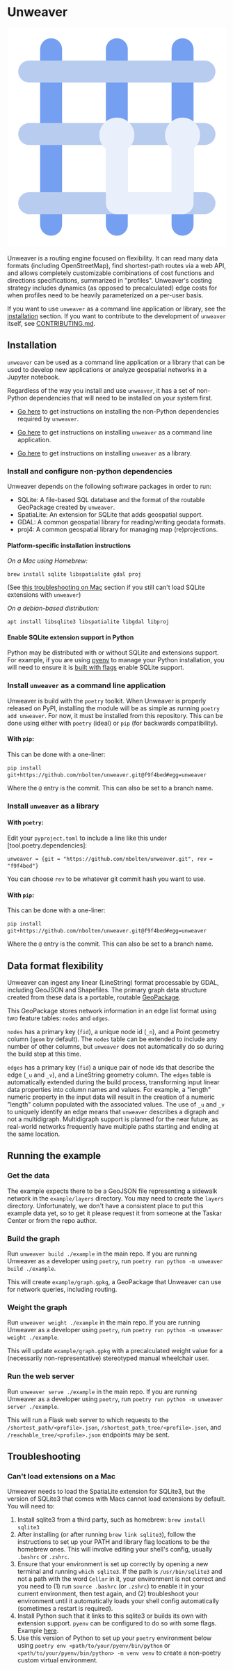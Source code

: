 # Unweaver

![Unweaver logo](docs/assets/logo.svg)

Unweaver is a routing engine focused on flexibility. It can read many data formats
(including OpenStreetMap), find shortest-path routes via a web API, and allows
completely customizable combinations of cost functions and directions specifications,
summarized in "profiles". Unweaver's costing strategy includes dynamics (as opposed
to precalculated) edge costs for when profiles need to be heavily parameterized on a
per-user basis.

If you want to use `unweaver` as a command line application or library, see
the [installation](#installation) section. If you want to contribute to the
development of `unweaver` itself, see [CONTRIBUTING.md](CONTRIBUTING.md).

## Installation

`unweaver` can be used as a command line application or a library that can be
used to develop new applications or analyze geospatial networks in a Jupyter
notebook.

Regardless of the way you install and use `unweaver`, it has a set of
non-Python dependencies that will need to be installed on your system first.

- [Go here](#install-non-python-dependencies) to get instructions on installing
the non-Python dependencies required by `unweaver`.

- [Go here](#install-`unweaver`-as-a-command-line-application ) to get
instructions on installing `unweaver` as a command line application.

- [Go here](#install-`unweaver`-as-a-library) to get instructions on installing
`unweaver` as a library.

### Install and configure non-python dependencies

Unweaver depends on the following software packages in order to run:

- SQLite: A file-based SQL database and the format of the routable GeoPackage
created by `unweaver`.
- SpatiaLite: An extension for SQLite that adds geospatial support.
- GDAL: A common geospatial library for reading/writing geodata formats.
- proj4: A common geospatial library for managing map (re)projections.

#### Platform-specific installation instructions

*On a Mac using Homebrew:*

    brew install sqlite libspatialite gdal proj

(See [this troubleshooting on Mac](#can't-load-extensions-on-a-mac) section if
you still can't load SQLite extensions with `unweaver`)

*On a debian-based distribution:*

    apt install libsqlite3 libspatialite libgdal libproj

#### Enable SQLite extension support in Python

Python may be distributed with or without SQLite and extensions support. For
example, if you are using [pyenv](https://github.com/pyenv/pyenv) to manage
your Python installation, you will need to ensure it is
[built with flags](https://github.com/pyenv/pyenv/issues/1702) enable SQLite
support.

### Install `unweaver` as a command line application

Unweaver is build with the `poetry` toolkit. When Unweaver is properly released on
PyPI, installing the module will be as simple as running `poetry add unweaver`. For
now, it must be installed from this repository. This can be done using either with
`poetry` (ideal) or `pip` (for backwards compatibility).

#### With `pip`:

This can be done with a one-liner:

    pip install git+https://github.com/nbolten/unweaver.git@f9f4bed#egg=unweaver

Where the `@` entry is the commit. This can also be set to a branch name.

### Install `unweaver` as a library

#### With `poetry`:

Edit your `pyproject.toml` to include a line like this under
[tool.poetry.dependencies]:

    unweaver = {git = "https://github.com/nbolten/unweaver.git", rev = "f9f4bed"}

You can choose `rev` to be whatever git commit hash you want to use.

#### With `pip`:

This can be done with a one-liner:

    pip install git+https://github.com/nbolten/unweaver.git@f9f4bed#egg=unweaver

Where the `@` entry is the commit. This can also be set to a branch name.

## Data format flexibility

Unweaver can ingest any linear (LineString) format processable by GDAL,
including GeoJSON and Shapefiles. The primary graph data structure created from
these data is a portable, routable [GeoPackage](https://www.geopackage.org/).

This GeoPackage stores network information in an edge list format using two
feature tables: `nodes` and `edges`.

`nodes` has a primary key (`fid`), a unique node id (`_n`), and a Point
geometry column (`geom` by default). The `nodes` table can be extended to
include any number of other columns, but `unweaver` does not automatically do
so during the build step at this time.

`edges` has a primary key (`fid`) a unique pair of node ids that describe the
edge (`_u` and `_v`), and a LineString geometry column. The `edges` table is
automatically extended during the build process, transforming input linear data
properties into column names and values. For example, a "length" numeric
property in the input data will result in the creation of a numeric "length"
column populated with the associated values. The use of `_u` and `_v` to
uniquely identify an edge means that `unweaver` describes a digraph and not
a multidigraph. Multidigraph support is planned for the near future, as
real-world networks frequently have multiple paths starting and ending at the
same location.

## Running the example

### Get the data

The example expects there to be a GeoJSON file representing a sidewalk network
in the `example/layers` directory. You may need to create the `layers`
directory. Unfortunately, we don't have a consistent place to put this example
data yet, so to get it please request it from someone at the Taskar Center or
from the repo author.

### Build the graph

Run `unweaver build ./example` in the main repo. If you are running Unweaver
as a developer using `poetry`, run `poetry run python -m unweaver build
./example`.

This will create `example/graph.gpkg`, a GeoPackage that Unweaver can use for
network queries, including routing.

### Weight the graph

Run `unweaver weight ./example` in the main repo. If you are running Unweaver
as a developer using `poetry`, run `poetry run python -m unweaver weight
./example`.

This will update `example/graph.gpkg` with a precalculated weight value for a
(necessarily non-representative) stereotyped manual wheelchair user.

### Run the web server

Run `unweaver serve ./example` in the main repo. If you are running Unweaver
as a developer using `poetry`, run `poetry run python -m unweaver server
./example`.

This will run a Flask web server to which requests to the
`/shortest_path/<profile>.json`, `/shortest_path_tree/<profile>.json`, and
`/reachable_tree/<profile>.json` endpoints may be sent.

## Troubleshooting

### Can't load extensions on a Mac

Unweaver needs to load the SpatiaLite extension for SQLite3, but the version of
SQLite3 that comes with Macs cannot load extensions by default. You will need
to:

1. Install sqlite3 from a third party, such as homebrew: `brew install sqlite3`
2. After installing (or after running `brew link sqlite3`), follow the
instructions to set up your PATH and library flag locations to be the homebrew
ones. This will involve editing your shell's config, usually `.bashrc` or
`.zshrc`.
3. Ensure that your environment is set up correctly by opening a new terminal
and running `which sqlite3`. If the path is `/usr/bin/sqlite3` and not a path
with the word `Cellar` in it, your environment is not correct and you need to
(1) run `source .bashrc` (or `.zshrc`) to enable it in your current
environment, then test again, and (2) troubleshoot your environment until it
automatically loads your shell config automatically (sometimes a restart is
required).
4. Install Python such that it links to this sqlite3 or builds its own with
extension support. `pyenv` can be configured to do so with some flags. Example
[here](https://github.com/pyenv/pyenv/issues/1702).
5. Use this version of Python to set up your `poetry` environment below using
`poetry env <path/to/your/pyenv/bin/python` or
`<path/to/your/pyenv/bin/python> -m venv venv` to create a non-poetry custom
virtual environment.
